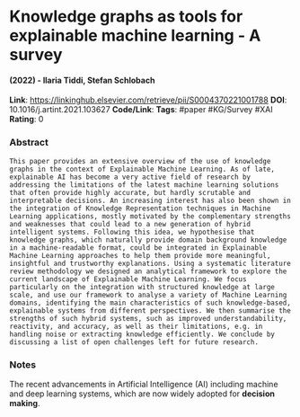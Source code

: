 # Knowledge graphs as tools for explainable machine learning - A survey
#### (2022) - Ilaria Tiddi, Stefan Schlobach
**Link**: https://linkinghub.elsevier.com/retrieve/pii/S0004370221001788
**DOI**: 10.1016/j.artint.2021.103627
**Code/Link**:
**Tags**: #paper #KG/Survey #XAI 
**Rating**: 0

### Abstract

```
This paper provides an extensive overview of the use of knowledge graphs in the context of Explainable Machine Learning. As of late, explainable AI has become a very active field of research by addressing the limitations of the latest machine learning solutions that often provide highly accurate, but hardly scrutable and interpretable decisions. An increasing interest has also been shown in the integration of Knowledge Representation techniques in Machine Learning applications, mostly motivated by the complementary strengths and weaknesses that could lead to a new generation of hybrid intelligent systems. Following this idea, we hypothesise that knowledge graphs, which naturally provide domain background knowledge in a machine-readable format, could be integrated in Explainable Machine Learning approaches to help them provide more meaningful, insightful and trustworthy explanations. Using a systematic literature review methodology we designed an analytical framework to explore the current landscape of Explainable Machine Learning. We focus particularly on the integration with structured knowledge at large scale, and use our framework to analyse a variety of Machine Learning domains, identifying the main characteristics of such knowledge-based, explainable systems from different perspectives. We then summarise the strengths of such hybrid systems, such as improved understandability, reactivity, and accuracy, as well as their limitations, e.g. in handling noise or extracting knowledge efficiently. We conclude by discussing a list of open challenges left for future research.
```

### Notes

The recent advancements in Artificial Intelligence (AI) including machine and deep learning systems, which are now widely adopted for **decision making**.

